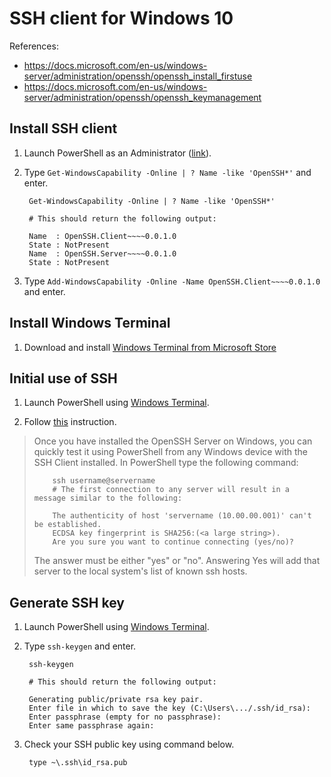 # SSH client for Windows 10

References:
- https://docs.microsoft.com/en-us/windows-server/administration/openssh/openssh_install_firstuse
- https://docs.microsoft.com/en-us/windows-server/administration/openssh/openssh_keymanagement

## Install SSH client

1. Launch PowerShell as an Administrator ([link](https://www.howtogeek.com/194041/how-to-open-the-command-prompt-as-administrator-in-windows-8.1/)).

2. Type `Get-WindowsCapability -Online | ? Name -like 'OpenSSH*'` and enter.

        Get-WindowsCapability -Online | ? Name -like 'OpenSSH*'
        
        # This should return the following output:
        
        Name  : OpenSSH.Client~~~~0.0.1.0
        State : NotPresent
        Name  : OpenSSH.Server~~~~0.0.1.0
        State : NotPresent

3. Type `Add-WindowsCapability -Online -Name OpenSSH.Client~~~~0.0.1.0` and enter.

## Install Windows Terminal

1. Download and install [Windows Terminal from Microsoft Store](https://aka.ms/terminal)

## Initial use of SSH

1. Launch PowerShell using [Windows Terminal](https://github.com/microsoft/terminal).

2. Follow [this](https://docs.microsoft.com/en-us/windows-server/administration/openssh/openssh_install_firstuse#initial-use-of-ssh) instruction.

> Once you have installed the OpenSSH Server on Windows, you can quickly test it using PowerShell from any Windows device with the SSH Client installed. In PowerShell type the following command:
>
>         ssh username@servername
>         # The first connection to any server will result in a message similar to the following:
>         
>         The authenticity of host 'servername (10.00.00.001)' can't be established.
>         ECDSA key fingerprint is SHA256:(<a large string>).
>         Are you sure you want to continue connecting (yes/no)?
>
> The answer must be either "yes" or "no". Answering Yes will add that server to the local system's list of known ssh hosts.

## Generate SSH key

1. Launch PowerShell using [Windows Terminal](https://github.com/microsoft/terminal).

2. Type `ssh-keygen` and enter.

        ssh-keygen
        
        # This should return the following output:
        
        Generating public/private rsa key pair.
        Enter file in which to save the key (C:\Users\.../.ssh/id_rsa):
        Enter passphrase (empty for no passphrase):
        Enter same passphrase again:

3. Check your SSH public key using command below.

        type ~\.ssh\id_rsa.pub
